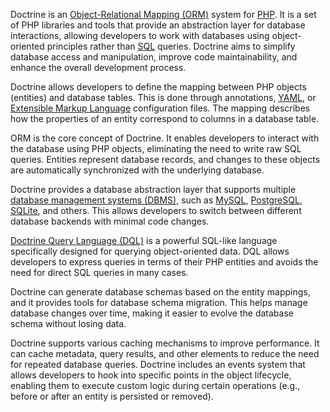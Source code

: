 Doctrine is an [Object-Relational Mapping (ORM)](../programming/orp.md) system for [PHP](../programming/php.md). It is a set of PHP libraries and tools that provide an abstraction layer for database interactions, allowing developers to work with databases using object-oriented principles rather than [SQL](../programming/sql.md) queries. Doctrine aims to simplify database access and manipulation, improve code maintainability, and enhance the overall development process.

Doctrine allows developers to define the mapping between PHP objects (entities) and database tables. This is done through annotations, [YAML](../misc/yaml.md), or [Extensible Markup Language](../programming/xml.md) configuration files. The mapping describes how the properties of an entity correspond to columns in a database table.

ORM is the core concept of Doctrine. It enables developers to interact with the database using PHP objects, eliminating the need to write raw SQL queries. Entities represent database records, and changes to these objects are automatically synchronized with the underlying database.

Doctrine provides a database abstraction layer that supports multiple [database management systems (DBMS)](../databases/dms.md), such as [MySQL](../databases/mysql.md), [PostgreSQL](../databases/postgres.md), [SQLite](../databases/sqlite.md), and others. This allows developers to switch between different database backends with minimal code changes.

[Doctrine Query Language (DQL)](../programming/dql.md) is a powerful SQL-like language specifically designed for querying object-oriented data. DQL allows developers to express queries in terms of their PHP entities and avoids the need for direct SQL queries in many cases.

Doctrine can generate database schemas based on the entity mappings, and it provides tools for database schema migration. This helps manage database changes over time, making it easier to evolve the database schema without losing data.

Doctrine supports various caching mechanisms to improve performance. It can cache metadata, query results, and other elements to reduce the need for repeated database queries. Doctrine includes an events system that allows developers to hook into specific points in the object lifecycle, enabling them to execute custom logic during certain operations (e.g., before or after an entity is persisted or removed).
